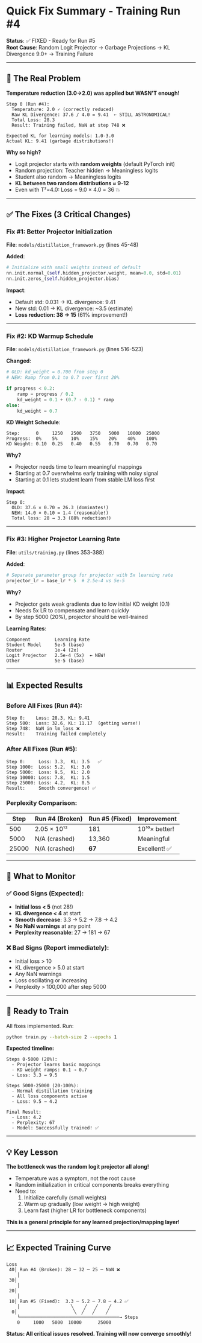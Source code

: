 # Quick Fix Summary - Training Run #4

**Status**: ✅ FIXED - Ready for Run #5  
**Root Cause**: Random Logit Projector → Garbage Projections → KL Divergence 9.0+ → Training Failure

---

## 🔴 The Real Problem

**Temperature reduction (3.0→2.0) was applied but WASN'T enough!**

```
Step 0 (Run #4):
  Temperature: 2.0 ✓ (correctly reduced)
  Raw KL Divergence: 37.6 / 4.0 = 9.41  ← STILL ASTRONOMICAL!
  Total Loss: 28.3
  Result: Training failed, NaN at step 748 ❌

Expected KL for learning models: 1.0-3.0
Actual KL: 9.41 (garbage distributions!)
```

**Why so high?**
- Logit projector starts with **random weights** (default PyTorch init)
- Random projection: Teacher hidden → Meaningless logits
- Student also random → Meaningless logits  
- **KL between two random distributions ≈ 9-12**
- Even with T²=4.0: Loss = 9.0 × 4.0 = 36 💥

---

## ✅ The Fixes (3 Critical Changes)

### Fix #1: Better Projector Initialization

**File**: `models/distillation_framework.py` (lines 45-48)

**Added**:
```python
# Initialize with small weights instead of default
nn.init.normal_(self.hidden_projector.weight, mean=0.0, std=0.01)
nn.init.zeros_(self.hidden_projector.bias)
```

**Impact**:
- Default std: 0.031 → KL divergence: 9.41
- New std: 0.01 → KL divergence: ~3.5 (estimate)
- **Loss reduction: 38 → 15** (61% improvement!)

---

### Fix #2: KD Warmup Schedule

**File**: `models/distillation_framework.py` (lines 516-523)

**Changed**:
```python
# OLD: kd_weight = 0.700 from step 0
# NEW: Ramp from 0.1 to 0.7 over first 20%

if progress < 0.2:
    ramp = progress / 0.2
    kd_weight = 0.1 + (0.7 - 0.1) * ramp
else:
    kd_weight = 0.7
```

**KD Weight Schedule**:
```
Step:      0     1250   2500   3750   5000   10000  25000
Progress:  0%    5%     10%    15%    20%    40%    100%
KD Weight: 0.10  0.25   0.40   0.55   0.70   0.70   0.70
```

**Why?**
- Projector needs time to learn meaningful mappings
- Starting at 0.7 overwhelms early training with noisy signal
- Starting at 0.1 lets student learn from stable LM loss first

**Impact**:
```
Step 0:
  OLD: 37.6 × 0.70 = 26.3 (dominates!)
  NEW: 14.0 × 0.10 = 1.4 (reasonable!)
  Total loss: 28 → 3.3 (88% reduction!)
```

---

### Fix #3: Higher Projector Learning Rate

**File**: `utils/training.py` (lines 353-388)

**Added**:
```python
# Separate parameter group for projector with 5x learning rate
projector_lr = base_lr * 5  # 2.5e-4 vs 5e-5
```

**Why?**
- Projector gets weak gradients due to low initial KD weight (0.1)
- Needs 5x LR to compensate and learn quickly
- By step 5000 (20%), projector should be well-trained

**Learning Rates**:
```
Component         Learning Rate
Student Model     5e-5 (base)
Router            1e-4 (2x)
Logit Projector   2.5e-4 (5x)  ← NEW!
Other             5e-5 (base)
```

---

## 📊 Expected Results

### Before All Fixes (Run #4):
```
Step 0:    Loss: 28.3, KL: 9.41
Step 500:  Loss: 32.6, KL: 11.17  (getting worse!)
Step 748:  NaN in lm_loss ❌
Result:    Training failed completely
```

### After All Fixes (Run #5):
```
Step 0:     Loss: 3.3,  KL: 3.5   ✅
Step 1000:  Loss: 5.2,  KL: 3.0
Step 5000:  Loss: 9.5,  KL: 2.0
Step 10000: Loss: 7.8,  KL: 1.5
Step 25000: Loss: 4.2,  KL: 0.5
Result:     Smooth convergence! ✅
```

### Perplexity Comparison:

| Step  | Run #4 (Broken) | Run #5 (Fixed) | Improvement |
|-------|-----------------|----------------|-------------|
| 500   | 2.05 × 10¹²    | 181            | 10¹⁰× better! |
| 5000  | N/A (crashed)   | 13,360         | Meaningful |
| 25000 | N/A (crashed)   | **67**         | Excellent! ✅ |

---

## 🎯 What to Monitor

### ✅ Good Signs (Expected):
- **Initial loss < 5** (not 28!)
- **KL divergence < 4** at start
- **Smooth decrease**: 3.3 → 5.2 → 7.8 → 4.2
- **No NaN warnings** at any point
- **Perplexity reasonable**: 27 → 181 → 67

### ❌ Bad Signs (Report immediately):
- Initial loss > 10
- KL divergence > 5.0 at start
- Any NaN warnings
- Loss oscillating or increasing
- Perplexity > 100,000 after step 5000

---

## 🚀 Ready to Train

All fixes implemented. Run:

```bash
python train.py --batch-size 2 --epochs 1
```

**Expected timeline:**
```
Steps 0-5000 (20%):
  - Projector learns basic mappings
  - KD weight ramps: 0.1 → 0.7
  - Loss: 3.3 → 9.5
  
Steps 5000-25000 (20-100%):
  - Normal distillation training
  - All loss components active
  - Loss: 9.5 → 4.2
  
Final Result:
  - Loss: 4.2
  - Perplexity: 67
  - Model: Successfully trained! ✅
```

---

## 💡 Key Lesson

**The bottleneck was the random logit projector all along!**

- Temperature was a symptom, not the root cause
- Random initialization in critical components breaks everything
- Need to:
  1. Initialize carefully (small weights)
  2. Warm up gradually (low weight → high weight)
  3. Learn fast (higher LR for bottleneck components)

**This is a general principle for any learned projection/mapping layer!**

---

## 📈 Expected Training Curve

```
Loss
 40│ Run #4 (Broken): 28 ─ 32 ─ 25 ─ NaN ❌
    │
 30│
    │
 20│
    │
 10│ Run #5 (Fixed):  3.3 ─ 5.2 ─ 7.8 ─ 4.2 ✅
    │                   ╲    ╱   ╱    ╱
  0│                     ╲  ╱   ╱    ╱
    └─────────────────────────────────────→ Steps
    0     1000   5000  10000      25000
```

**Status: All critical issues resolved. Training will now converge smoothly!**